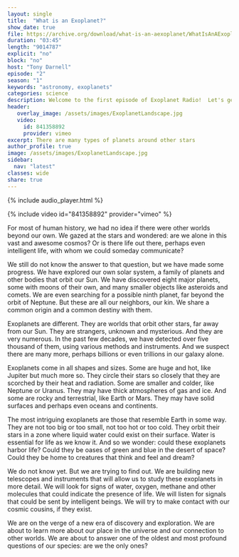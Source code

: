 ```yaml
---
layout: single
title:  "What is an Exoplanet?"
show_date: true
file: https://archive.org/download/what-is-an-aexoplanet/WhatIsAnAExoplanet.mp3
duration: "03:45"
length: "9014787"
explicit: "no"
block: "no"
host: "Tony Darnell"
episode: "2"
season: "1"
keywords: "astronomy, exoplanets"
categories: science
description: Welcome to the first episode of Exoplanet Radio!  Let's get started by defining what an exoplanet is.  What types are there?
header:
   overlay_image: /assets/images/ExoplanetLandscape.jpg
   video:
     id: 841358892
     provider: vimeo
excerpt: There are many types of planets around other stars
author_profile: true
image: /assets/images/ExoplanetLandscape.jpg
sidebar: 
  nav: "latest"
classes: wide
share: true
---
```


{% include audio_player.html %} 

{% include video id="841358892" provider="vimeo" %}

For most of human history, we had no idea if there were other worlds beyond our own. We gazed at the stars and wondered: are we alone in this vast and awesome cosmos? Or is there life out there, perhaps even intelligent life, with whom we could someday communicate?

We still do not know the answer to that question, but we have made some progress. We have explored our own solar system, a family of planets and other bodies that orbit our Sun. We have discovered eight major planets, some with moons of their own, and many smaller objects like asteroids and comets. We are even searching for a possible ninth planet, far beyond the orbit of Neptune. But these are all our neighbors, our kin. We share a common origin and a common destiny with them.

Exoplanets are different. They are worlds that orbit other stars, far away from our Sun. They are strangers, unknown and mysterious. And they are very numerous. In the past few decades, we have detected over five thousand of them, using various methods and instruments. And we suspect there are many more, perhaps billions or even trillions in our galaxy alone.


Exoplanets come in all shapes and sizes. Some are huge and hot, like Jupiter but much more so. They circle their stars so closely that they are scorched by their heat and radiation. Some are smaller and colder, like Neptune or Uranus. They may have thick atmospheres of gas and ice. And some are rocky and terrestrial, like Earth or Mars. They may have solid surfaces and perhaps even oceans and continents.


The most intriguing exoplanets are those that resemble Earth in some way. They are not too big or too small, not too hot or too cold. They orbit their stars in a zone where liquid water could exist on their surface. Water is essential for life as we know it. And so we wonder: could these exoplanets harbor life? Could they be oases of green and blue in the desert of space? Could they be home to creatures that think and feel and dream?


We do not know yet. But we are trying to find out. We are building new telescopes and instruments that will allow us to study these exoplanets in more detail. We will look for signs of water, oxygen, methane and other molecules that could indicate the presence of life. We will listen for signals that could be sent by intelligent beings. We will try to make contact with our cosmic cousins, if they exist.


We are on the verge of a new era of discovery and exploration. We are about to learn more about our place in the universe and our connection to other worlds. We are about to answer one of the oldest and most profound questions of our species: are we the only ones?
